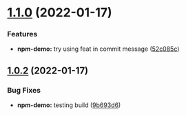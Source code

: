 # [1.1.0](https://github.com/gpspake/npm-demo-shared-dependency/compare/v1.0.2...v1.1.0) (2022-01-17)


### Features

* **npm-demo:** try using feat in commit message ([52c085c](https://github.com/gpspake/npm-demo-shared-dependency/commit/52c085ca2e545a1f11e650c51d98bf2035440fb1))

## [1.0.2](https://github.com/gpspake/npm-demo-shared-dependency/compare/v1.0.1...v1.0.2) (2022-01-17)


### Bug Fixes

* **npm-demo:** testing build ([9b693d6](https://github.com/gpspake/npm-demo-shared-dependency/commit/9b693d6c1a732d880183da9adf22cf26dedc2dcb))
